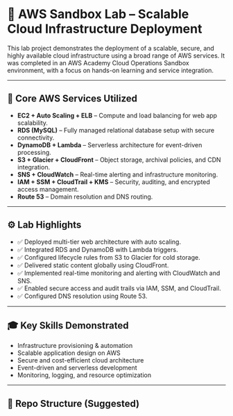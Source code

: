 # 🚀 AWS Sandbox Lab – Scalable Cloud Infrastructure Deployment

This lab project demonstrates the deployment of a scalable, secure, and highly available cloud infrastructure using a broad range of AWS services. It was completed in an AWS Academy Cloud Operations Sandbox environment, with a focus on hands-on learning and service integration.

---

## 🔧 Core AWS Services Utilized

- **EC2 + Auto Scaling + ELB** – Compute and load balancing for web app scalability.
- **RDS (MySQL)** – Fully managed relational database setup with secure connectivity.
- **DynamoDB + Lambda** – Serverless architecture for event-driven processing.
- **S3 + Glacier + CloudFront** – Object storage, archival policies, and CDN integration.
- **SNS + CloudWatch** – Real-time alerting and infrastructure monitoring.
- **IAM + SSM + CloudTrail + KMS** – Security, auditing, and encrypted access management.
- **Route 53** – Domain resolution and DNS routing.

---

## ⚙️ Lab Highlights

- ✅ Deployed multi-tier web architecture with auto scaling.
- ✅ Integrated RDS and DynamoDB with Lambda triggers.
- ✅ Configured lifecycle rules from S3 to Glacier for cold storage.
- ✅ Delivered static content globally using CloudFront.
- ✅ Implemented real-time monitoring and alerting with CloudWatch and SNS.
- ✅ Enabled secure access and audit trails via IAM, SSM, and CloudTrail.
- ✅ Configured DNS resolution using Route 53.

---

## 🎓 Key Skills Demonstrated

- Infrastructure provisioning & automation  
- Scalable application design on AWS  
- Secure and cost-efficient cloud architecture  
- Event-driven and serverless development  
- Monitoring, logging, and resource optimization  

---

## 📁 Repo Structure (Suggested)

